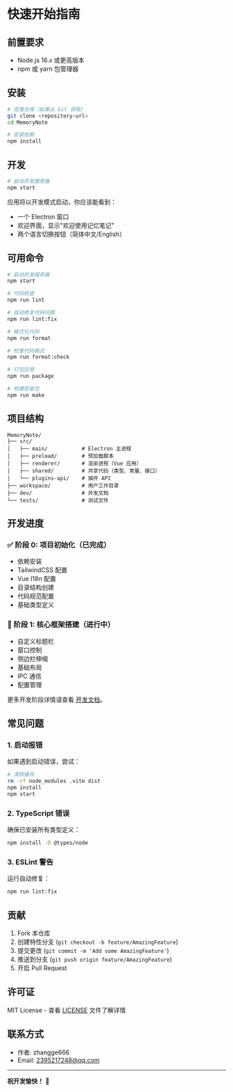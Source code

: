 # 快速开始指南

## 前置要求

- Node.js 16.x 或更高版本
- npm 或 yarn 包管理器

## 安装

```bash
# 克隆仓库（如果从 Git 获取）
git clone <repository-url>
cd MemoryNote

# 安装依赖
npm install
```

## 开发

```bash
# 启动开发服务器
npm start
```

应用将以开发模式启动，你应该能看到：
- 一个 Electron 窗口
- 欢迎界面，显示"欢迎使用记忆笔记"
- 两个语言切换按钮（简体中文/English）

## 可用命令

```bash
# 启动开发服务器
npm start

# 代码检查
npm run lint

# 自动修复代码问题
npm run lint:fix

# 格式化代码
npm run format

# 检查代码格式
npm run format:check

# 打包应用
npm run package

# 构建安装包
npm run make
```

## 项目结构

```
MemoryNote/
├── src/
│   ├── main/           # Electron 主进程
│   ├── preload/        # 预加载脚本
│   ├── renderer/       # 渲染进程（Vue 应用）
│   ├── shared/         # 共享代码（类型、常量、接口）
│   └── plugins-api/    # 插件 API
├── workspace/          # 用户工作目录
├── dev/                # 开发文档
└── tests/              # 测试文件
```

## 开发进度

### ✅ 阶段 0: 项目初始化（已完成）
- 依赖安装
- TailwindCSS 配置
- Vue I18n 配置
- 目录结构创建
- 代码规范配置
- 基础类型定义

### 🚧 阶段 1: 核心框架搭建（进行中）
- 自定义标题栏
- 窗口控制
- 侧边栏伸缩
- 基础布局
- IPC 通信
- 配置管理

更多开发阶段详情请查看 [开发文档](dev/dev.md)。

## 常见问题

### 1. 启动报错

如果遇到启动错误，尝试：
```bash
# 清除缓存
rm -rf node_modules .vite dist
npm install
npm start
```

### 2. TypeScript 错误

确保已安装所有类型定义：
```bash
npm install -D @types/node
```

### 3. ESLint 警告

运行自动修复：
```bash
npm run lint:fix
```

## 贡献

1. Fork 本仓库
2. 创建特性分支 (`git checkout -b feature/AmazingFeature`)
3. 提交更改 (`git commit -m 'Add some AmazingFeature'`)
4. 推送到分支 (`git push origin feature/AmazingFeature`)
5. 开启 Pull Request

## 许可证

MIT License - 查看 [LICENSE](LICENSE) 文件了解详情

## 联系方式

- 作者: zhangge666
- Email: 2395217248@qq.com

---

**祝开发愉快！** 🎉


